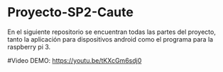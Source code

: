 # Proyecto-SP2-Caute
 En el siguiente repositorio se encuentran todas las partes del proyecto, tanto la aplicación para dispositivos android como el programa
 para la raspberry pi 3.

#Video DEMO:
https://youtu.be/tKXcGm6sdj0
